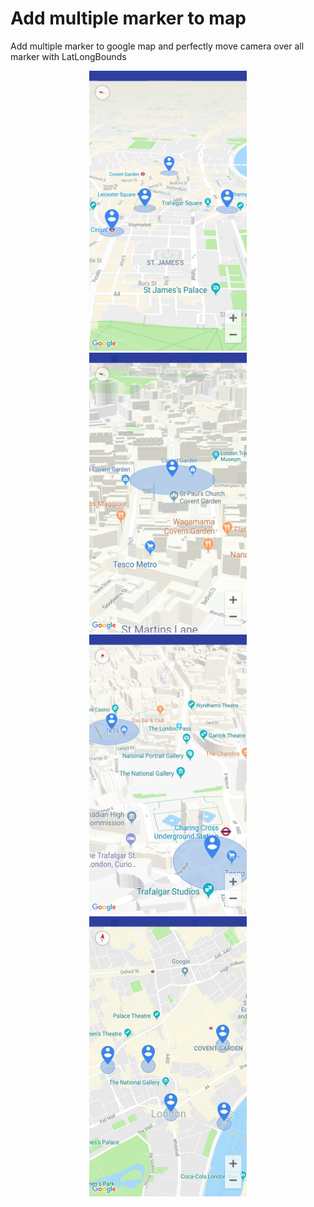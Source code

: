 # Add multiple marker to map

Add multiple marker to google map and perfectly move camera over all marker with LatLongBounds

<div style="text-align:center">
<a href="Screenshots/1.jpg"><img src="Screenshots/1.jpg" width="50%" /></a>
</div>

<div style="text-align:center">
<a href="Screenshots/2.jpg"><img src="Screenshots/2.jpg" width="50%" /></a>
</div>
  
<div style="text-align:center">
<a href="Screenshots/3.jpg"><img src="Screenshots/3.jpg" width="50%" /></a>
</div>
  
<div style="text-align:center">
<a href="Screenshots/4.jpg"><img src="Screenshots/4.jpg" width="50%" /></a>
</div>
